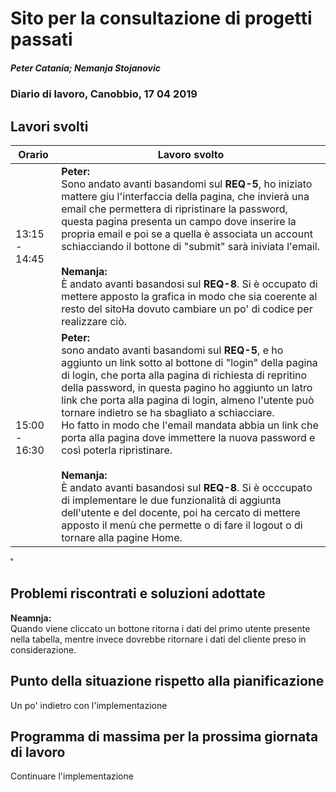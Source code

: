 # Sito per la consultazione di progetti passati  
##### Peter Catania; Nemanja Stojanovic
### Diario di lavoro, Canobbio, 17 04 2019

## Lavori svolti


|Orario        |Lavoro svolto                 |
|--------------|------------------------------|
| 13:15 - 14:45 | **Peter:**<br> Sono andato avanti basandomi sul **REQ-5**, ho iniziato mattere giu l'interfaccia della pagina, che invierà una email che permettera di ripristinare la password, questa pagina presenta un campo dove inserire la propria email e poi se a quella è associata un account schiacciando il bottone di "submit" sarà iniviata l'email. <br><br>**Nemanja:**<br> È andato avanti basandosi sul **REQ-8**. Si è occupato di mettere apposto la grafica in modo che sia coerente al resto del sitoHa dovuto cambiare un po' di codice per realizzare ciò.|
| 15:00 - 16:30 | **Peter:**<br> sono andato avanti basandomi sul **REQ-5**, e ho aggiunto un link sotto al bottone di "login" della pagina di login, che porta alla pagina di richiesta di repritino della password, in questa pagino ho aggiunto un latro link che porta alla pagina di login, almeno l'utente può tornare indietro se ha sbagliato a schiacciare.<br> Ho fatto in modo che l'email mandata abbia un link che porta alla pagina dove immettere la nuova password e così poterla ripristinare. <br><br>**Nemanja:**<br> È andato avanti basandosi sul **REQ-8**. Si è occcupato di implementare le due funzionalità di aggiunta dell'utente e del docente, poi ha cercato di mettere apposto il menù che permette o di fare il logout o di tornare alla pagine Home. |

˚
##  Problemi riscontrati e soluzioni adottate
**Neamnja:**<br> Quando viene cliccato un bottone ritorna i dati del primo utente presente nella tabella, mentre invece dovrebbe ritornare i dati del cliente preso in considerazione.

##  Punto della situazione rispetto alla pianificazione
Un po' indietro con l'implementazione

## Programma di massima per la prossima giornata di lavoro
Continuare l'implementazione
